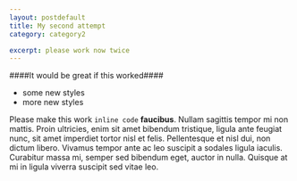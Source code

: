 ```yaml
---
layout: postdefault
title: My second attempt
category: category2

excerpt: please work now twice
---
```


####It would be great if this worked####

- some new styles
- more new styles

Please make this work `inline code` __faucibus__. Nullam sagittis tempor mi non mattis. Proin ultricies, enim sit amet bibendum tristique, ligula ante feugiat nunc, sit amet imperdiet tortor nisl et felis. Pellentesque et nisl dui, non dictum libero. Vivamus tempor ante ac leo suscipit a sodales ligula iaculis. Curabitur massa mi, semper sed bibendum eget, auctor in nulla. Quisque at mi in ligula viverra suscipit sed vitae leo. 
